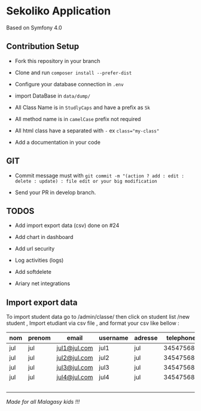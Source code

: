 
# Sekoliko Application

Based on Symfony 4.0

## Contribution Setup

- Fork this repository in your branch

- Clone and run `composer install --prefer-dist`

- Configure your database connection in `.env`

- import DataBase in `data/dump/`

- All Class Name is in `StudlyCaps` and have a prefix as `Sk`

- All method name is in `camelCase` prefix not required

- All html class have a separated with `-` ex `class="my-class"`

- Add a documentation in your code 

## GIT

- Commit message must with `git commit -m "(action ? add : edit : delete : update) : file edit or your big modification`

- Send your PR in develop branch.

## TODOS

- Add import export data (csv) done on  #24

- Add chart in dashboard

- Add url security

- Log activities (logs)

- Add softdelete

- Ariary net integrations

## Import export data
To import student data go to /admin/classe/ then click on student list /new student , Import etudiant via csv file , and format your csv like bellow :

nom | prenom | email | username | adresse | telephone
-- | -- | -- | -- | -- | --
jul | jul | jul1@jul.com | jul1 | jul | 345475684
jul | jul | jul2@jul.com | jul2 | jul | 345475684
jul | jul | jul3@jul.com | jul3 | jul | 345475684
jul | jul | jul4@jul.com | jul4 | jul | 345475684
  |   |   |   |   |  
					


*Made for all Malagasy kids !!!*
